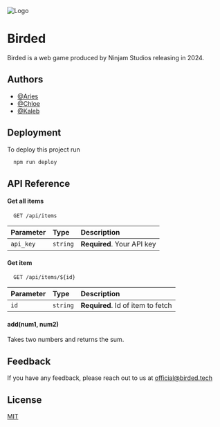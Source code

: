 
![Logo](https://cdn.discordapp.com/attachments/1101301422009614356/1122722111014834206/favi.png)


# Birded

Birded is a web game produced by Ninjam Studios releasing in 2024.


## Authors

- [@Aries](https://www.github.com/ariesninjadev)
- [@Chloe](https://github.com/ogniK5377)
- [@Kaleb](https://www.github.com/kaleb)


## Deployment

To deploy this project run

```bash
  npm run deploy
```


## API Reference

#### Get all items

```http
  GET /api/items
```

| Parameter | Type     | Description                |
| :-------- | :------- | :------------------------- |
| `api_key` | `string` | **Required**. Your API key |

#### Get item

```http
  GET /api/items/${id}
```

| Parameter | Type     | Description                       |
| :-------- | :------- | :-------------------------------- |
| `id`      | `string` | **Required**. Id of item to fetch |

#### add(num1, num2)

Takes two numbers and returns the sum.


## Feedback

If you have any feedback, please reach out to us at official@birded.tech


## License

[MIT](https://choosealicense.com/licenses/mit/)


